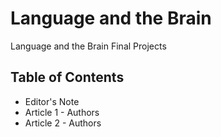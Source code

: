 # Language and the Brain

Language and the Brain Final Projects 

## Table of Contents
* Editor's Note
* Article 1 - Authors
* Article 2 - Authors

